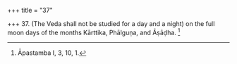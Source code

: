 +++
title = "37"

+++
37. (The Veda shall not be studied for a day and a night) on the full moon days of the months Kārttika, Phālguṇa, and Āṣāḍha. [^26] 


[^26]:  Āpastamba I, 3, 10, 1.

